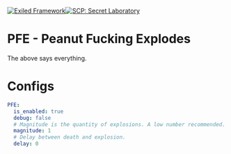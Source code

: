 [![Exiled Framework](https://cdn.discordapp.com/attachments/880982483213111356/880982665178808410/developed-for-exiled-3.0.svg)](https://discord.gg/C4fMYF)[![SCP: Secret Laboratory](https://cdn.discordapp.com/attachments/880982483213111356/880984656705630238/for_-scp_-secret-laboratory.svg)](https://scpslgame.com/)

# PFE - Peanut Fucking Explodes
The above says everything.

# Configs
```yaml
PFE:
  is_enabled: true
  debug: false
  # Magnitude is the quantity of explosions. A low number recommended.
  magnitude: 1
  # Delay between death and explosion.
  delay: 0
```